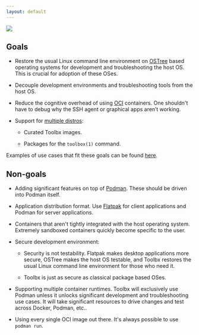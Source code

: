 ```yaml
---
layout: default
---
```


<picture class="full pixels">
    <source srcset="../assets/goals-dark.gif" media="(prefers-color-scheme: dark)">
    <img src="../assets/goals.gif">
</picture>

## Goals

- Restore the usual Linux command line environment on [OSTree](https://ostreedev.github.io/ostree/) based operating systems for development and troubleshooting the host OS. This is crucial for adoption of these OSes.

- Decouple development environments and troubleshooting tools from the host OS.

- Reduce the cognitive overhead of using [OCI](https://opencontainers.org/) containers. One shouldn't have to debug why the SSH agent or graphical apps aren’t working.

- Support for [multiple distros](/distros):

  - Curated Toolbx images.

  - Packages for the `toolbox(1)` command.

Examples of use cases that fit these goals can be found [here](/use).

## Non-goals

- Adding significant features on top of [Podman](https://podman.io/). These should be driven into Podman itself.

- Application distribution format. Use [Flatpak](https://flatpak.org/) for client applications and Podman for server applications.

- Containers that aren't tightly integrated with the host operating system. Extremely sandboxed containers quickly become specific to the user.

- Secure development environment:

  - Security is not testability. Flatpak makes desktop applications more secure, OSTree makes the host OS testable, and Toolbx restores the usual Linux command line environment for those who need it.

  - Toolbx is just as secure as classical package based OSes.

- Supporting multiple container runtimes. Toolbx will exclusively use Podman unless it unlocks significant development and troubleshooting use cases. It will take significant resources to drive changes and test across Docker, Podman, etc..

- Using every single OCI image out there. It's always possible to use `podman run`.
